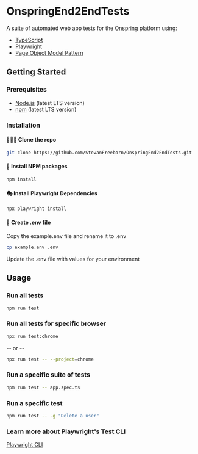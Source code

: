 # OnspringEnd2EndTests

A suite of automated web app tests for the [Onspring](https://onspring.com/) platform using:

- [TypeScript](https://www.typescriptlang.org/)
- [Playwright](https://playwright.dev)
- [Page Object Model Pattern](https://martinfowler.com/bliki/PageObject.html)

## Getting Started

### Prerequisites

- [Node.js](https://nodejs.org/en/) (latest LTS version)
- [npm](https://www.npmjs.com/) (latest LTS version)

### Installation

#### 👨🏻‍💻 Clone the repo

```sh
git clone https://github.com/StevanFreeborn/OnspringEnd2EndTests.git
```

#### 💾 Install NPM packages

```sh
npm install
```

#### 🎭 Install Playwright Dependencies

```sh
npx playwright install
```

#### 📝 Create .env file

Copy the example.env file and rename it to .env

```sh
cp example.env .env
```

Update the .env file with values for your environment

## Usage

### Run all tests

```sh
npm run test
```

### Run all tests for specific browser

```sh
npx run test:chrome
```

-- or --

```sh
npx run test -- --project=chrome
```

### Run a specific suite of tests

```sh
npm run test -- app.spec.ts
```

### Run a specific test

```sh
npm run test -- -g "Delete a user"
```

### Learn more about Playwright's Test CLI

[Playwright CLI](https://playwright.dev/docs/test-cli)
